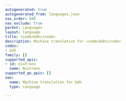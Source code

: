 ```yaml
---
autogenerated: true
autogenerated_from: languages.json
nav_order: 999
nav_exclude: true
parent: Languages
layout: language
title: <code>bdh</code>
description: Machine translation for <code>bdh</code>
codes:
- bdh
family: []
supported_apis:
- id: niutrans
  name: Niutrans
supported_qe_apis: []
seo:
  name: Machine translation for bdh
  type: Language

---
```


